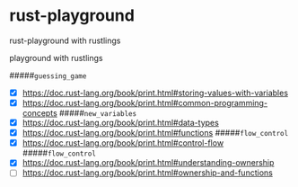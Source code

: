 # rust-playground
rust-playground with rustlings

playground with rustlings

#####`guessing_game`
* [x] https://doc.rust-lang.org/book/print.html#storing-values-with-variables
* [x] https://doc.rust-lang.org/book/print.html#common-programming-concepts
#####`new_variables`
* [x] https://doc.rust-lang.org/book/print.html#data-types
* [x] https://doc.rust-lang.org/book/print.html#functions
#####`flow_control`
* [x] https://doc.rust-lang.org/book/print.html#control-flow
#####`flow_control`
* [x] https://doc.rust-lang.org/book/print.html#understanding-ownership
* [ ] https://doc.rust-lang.org/book/print.html#ownership-and-functions